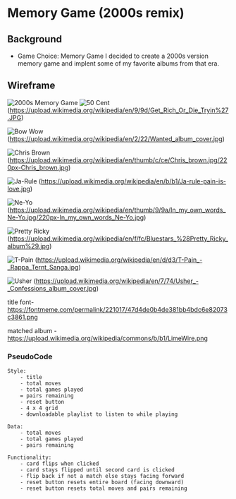 # Memory Game (2000s remix)

## Background 

- Game Choice: Memory Game 
    I decided to create a 2000s version memory game and implent some of my favorite albums from that era. 

## Wireframe

![2000s Memory Game](img/Wireframe.png)
![50 Cent](img/50%20Cent.jpg) (https://upload.wikimedia.org/wikipedia/en/9/9d/Get_Rich_Or_Die_Tryin%27.JPG)

![Bow Wow](img/Bow%20Wow.jpg) (https://upload.wikimedia.org/wikipedia/en/2/22/Wanted_album_cover.jpg)

![Chris Brown](img/Chris%20Brown.jpg) (https://upload.wikimedia.org/wikipedia/en/thumb/c/ce/Chris_brown.jpg/220px-Chris_brown.jpg)

![Ja-Rule](img/Ja-Rule.jpg) (https://upload.wikimedia.org/wikipedia/en/b/b1/Ja-rule-pain-is-love.jpg)

![Ne-Yo](img/Ne-Yo.jpg) (https://upload.wikimedia.org/wikipedia/en/thumb/9/9a/In_my_own_words_Ne-Yo.jpg/220px-In_my_own_words_Ne-Yo.jpg)

![Pretty Ricky](img/Pretty%20Ricky.jpg) (https://upload.wikimedia.org/wikipedia/en/f/fc/Bluestars_%28Pretty_Ricky_album%29.jpg)

![T-Pain](img/T-Pain.jpg) (https://upload.wikimedia.org/wikipedia/en/d/d3/T-Pain_-_Rappa_Ternt_Sanga.jpg)

![Usher](img/Usher.jpg) (https://upload.wikimedia.org/wikipedia/en/7/74/Usher_-_Confessions_album_cover.jpg)

title font- https://fontmeme.com/permalink/221017/47d4de0b4de381bb4bdc6e82073c3861.png

matched album - https://upload.wikimedia.org/wikipedia/commons/b/b1/LimeWire.png


### PseudoCode

    Style: 
        - title
        - total moves
        - total games played
        = pairs remaining 
        - reset button
        - 4 x 4 grid 
        - downloadable playlist to listen to while playing

    Data:
        - total moves 
        - total games played 
        - pairs remaining
        
    Functionality: 
        - card flips when clicked 
        - card stays flipped until second card is clicked 
        - flip back if not a match else stays facing forward
        - reset button resets entire board (facing downward)
        - reset button resets total moves and pairs remaining 


